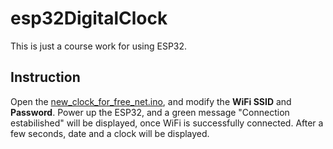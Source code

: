 # esp32DigitalClock

This is just a course work for using ESP32.
## Instruction
Open the [new_clock_for_free_net.ino](https://github.com/yaalyy/esp32DigitalClock/blob/main/new_clock_for_free_net/new_clock_for_free_net.ino "new_clock_for_free_net.ino"), and modify the **WiFi SSID** and **Password**. Power up the ESP32, and a green message "Connection estabilished" will be displayed, once WiFi is successfully connected. After a few seconds, date and a clock will be displayed.
